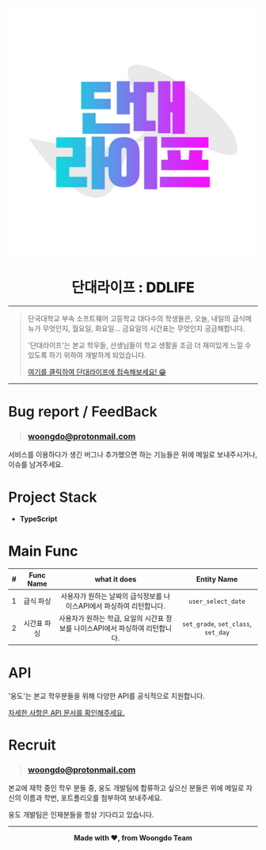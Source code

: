 <div align="center">
    <img src="./docs/image/ddlife.jpg">
    <h1 style="font-weight:800">단대라이프 : DDLIFE</h1>
</div>

<hr />

> 단국대학교 부속 소프트웨어 고등학교 대다수의 학생들은, 오늘, 내일의 급식메뉴가 무엇인지, 월요일, 화요일... 금요일의 시간표는 무엇인지 궁금해합니다.
>
> '단대라이프'는 본교 학우들, 선생님들이 학교 생활을 조금 더 재미있게 느낄 수 있도록 하기 위하여 개발하게 되었습니다.
>
> <a href="https://pf.kakao.com/_VvPXxb">여기를 클릭하여 단대라이프에 접속해보세요! 😁</a>

<hr />

<h1 style="font-weight:600">Bug report / FeedBack</h1>

> ### woongdo@protonmail.com
<p>서비스를 이용하다가 생긴 버그나 추가했으면 하는 기능들은 위에 메일로 보내주시거나, 이슈를 남겨주세요.</p>

<h1 style="font-weight:600">Project Stack</h1>
<ul>
    <li><b>TypeScript</b></li>
</ul>

<h1>Main Func</h1>

| # | Func Name | what it does | Entity Name |
| :---: | :---: | :---: | :---: |
| 1 | 급식 파싱 | 사용자가 원하는 날짜의 급식정보를 나이스API에서 파싱하여 리턴합니다. | `user_select_date` |
| 2 | 시간표 파싱 | 사용자가 원하는 학급, 요일의 시간표 정보를 나이스API에서 파싱하여 리턴합니다. | `set_grade`, `set_class`, `set_day` |

<h1 style="font-weight:600">API</h1>
<p>'웅도'는 본교 학우분들을 위해 다양한 API를 공식적으로 지원합니다.</p>
<a href="https://github.com/DKSH-WoongDo/Introduce-Woongdo/blob/main/docs/api/README.md">자세한 사항은 API 문서를 확인해주세요.</a>

<h1 style="font-weight:600">Recruit</h1>

> ### woongdo@protonmail.com
<p>본교에 재학 중인 학우 분들 중, 웅도 개발팀에 합류하고 싶으신 분들은 위에 메일로 자신의 이름과 학번, 포트폴리오를 첨부하여 보내주세요.
</p>
<p>웅도 개발팀은 인재분들을 항상 기다리고 있습니다.</p>

<hr />
<div align="center">
    <b>Made with ❤, from Woongdo Team</b>
</div>

